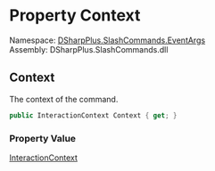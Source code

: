 # Property Context

Namespace: [DSharpPlus.SlashCommands.EventArgs](DSharpPlus.SlashCommands.EventArgs.md)  
Assembly: DSharpPlus.SlashCommands.dll

## <a id="DSharpPlus_SlashCommands_EventArgs_SlashCommandErrorEventArgs_Context"></a>Context

The context of the command.

```csharp
public InteractionContext Context { get; }
```

### Property Value

[InteractionContext](DSharpPlus.SlashCommands.InteractionContext.md)


